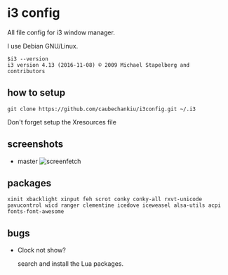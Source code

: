 i3 config
=========
All file config for i3 window manager.

I use Debian GNU/Linux.
```
$i3 --version
i3 version 4.13 (2016-11-08) © 2009 Michael Stapelberg and contributors
```

## how to setup
```
git clone https://github.com/caubechankiu/i3config.git ~/.i3
```
Don't forget setup the Xresources file

## screenshots
- master
![screenfetch](http://i.imgur.com/FFmHByj.png)

## packages
``xinit xbacklight xinput feh scrot conky conky-all rxvt-unicode pavucontrol wicd ranger clementine icedove iceweasel alsa-utils acpi fonts-font-awesome
``
## bugs
- Clock not show?

   search and install the Lua packages.
